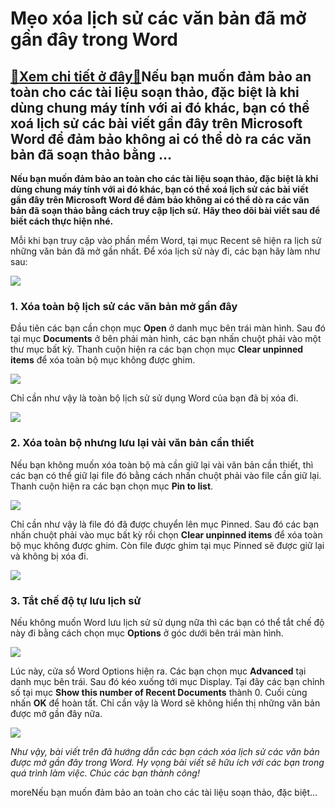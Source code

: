 Mẹo xóa lịch sử các văn bản đã mở gần đây trong Word
====================================================

[:gift:Xem chi tiết ở đây:gift:](https://hddtvn.com/meo-xoa-lich-su-cac-van-ban-da-mo-gan-day-trong-word/)Nếu bạn muốn đảm bảo an toàn cho các tài liệu soạn thảo, đặc biệt là khi dùng chung máy tính với ai đó khác, bạn có thể xoá lịch sử các bài viết gần đây trên Microsoft Word để đảm bảo không ai có thể dò ra các văn bản đã soạn thảo bằng …
---------------------------------------------------------------------------------------------------------------------------------------------------------------------------------------------------------------------------------------------

**Nếu bạn muốn đảm bảo an toàn cho các tài liệu soạn thảo, đặc biệt là khi dùng chung máy tính với ai đó khác, bạn có thể xoá lịch sử các bài viết gần đây trên Microsoft Word để đảm bảo không ai có thể dò ra các văn bản đã soạn thảo bằng cách truy cập lịch sử.** **Hãy theo dõi bài viết sau để biết cách thực hiện nhé.**


Mỗi khi bạn truy cập vào phần mềm Word, tại mục Recent sẽ hiện ra lịch sử những văn bản đã mở gần nhất. Để xóa lịch sử này đi, các bạn hãy làm như sau:


![](https://hddtvn.com/wp-content/uploads/2021/01/ef9YuTV.png)


### 1. Xóa toàn bộ lịch sử các văn bản mở gần đây


Đầu tiên các bạn cần chọn mục **Open** ở danh mục bên trái màn hình. Sau đó tại mục **Documents** ở bên phải màn hình, các bạn nhấn chuột phải vào một thư mục bất kỳ. Thanh cuộn hiện ra các bạn chọn mục **Clear unpinned items** để xóa toàn bộ mục không được ghim.


![](https://hddtvn.com/wp-content/uploads/2021/01/WHNZp23.png)


Chỉ cần như vậy là toàn bộ lịch sử sử dụng Word của bạn đã bị xóa đi.


![](https://hddtvn.com/wp-content/uploads/2021/01/x6wRYrW.png)


### 2. Xóa toàn bộ nhưng lưu lại vài văn bản cần thiết


Nếu bạn không muốn xóa toàn bộ mà cần giữ lại vài văn bản cần thiết, thì các bạn có thể giữ lại file đó bằng cách nhấn chuột phải vào file cần giữ lại. Thanh cuộn hiện ra các bạn chọn mục **Pin to list**.


![](https://hddtvn.com/wp-content/uploads/2021/01/kOJ75qO.png)


Chỉ cần như vậy là file đó đã được chuyển lên mục Pinned. Sau đó các bạn nhấn chuột phải vào mục bất kỳ rồi chọn **Clear unpinned items** để xóa toàn bộ mục không được ghim. Còn file được ghim tại mục Pinned sẽ được giữ lại và không bị xóa đi.


![](https://hddtvn.com/wp-content/uploads/2021/01/Rzggbxg.png)


### 3. Tắt chế độ tự lưu lịch sử


Nếu không muốn Word lưu lịch sử sử dụng nữa thì các bạn có thể tắt chế độ này đi bằng cách chọn mục **Options** ở góc dưới bên trái màn hình.


![](https://hddtvn.com/wp-content/uploads/2021/01/y6h6Y6v.png)


Lúc này, cửa sổ Word Options hiện ra. Các bạn chọn mục **Advanced** tại danh mục bên trái. Sau đó kéo xuống tới mục Display. Tại đây các bạn chỉnh số tại mục **Show this number of Recent Documents** thành 0. Cuối cùng nhấn **OK** để hoàn tất. Chỉ cần vậy là Word sẽ không hiển thị những văn bản được mở gần đây nữa.


![](https://hddtvn.com/wp-content/uploads/2021/01/5KZtxEl.png)


*Như vậy, bài viết trên đã hướng dẫn các bạn cách xóa lịch sử các văn bản được mở gần đây trong Word. Hy vọng bài viết sẽ hữu ích với các bạn trong quá trình làm việc. Chúc các bạn thành công!*


moreNếu bạn muốn đảm bảo an toàn cho các tài liệu soạn thảo, đặc biệt…

